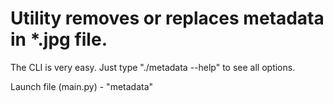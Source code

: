 
# Utility removes or replaces metadata in *.jpg file.

The CLI is very easy. Just type "./metadata --help" to see all options.

Launch file (main.py) - "metadata"

